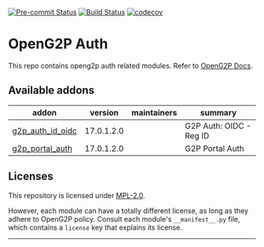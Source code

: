 
<!-- /!\ Non OCA Context : Set here the badge of your runbot / runboat instance. -->
[![Pre-commit Status](https://github.com/OpenG2P/openg2p-auth/actions/workflows/pre-commit.yml/badge.svg?branch=17.0-1.2)](https://github.com/OpenG2P/openg2p-auth/actions/workflows/pre-commit.yml?query=branch%3A17.0-1.2)
[![Build Status](https://github.com/OpenG2P/openg2p-auth/actions/workflows/test.yml/badge.svg?branch=17.0-1.2)](https://github.com/OpenG2P/openg2p-auth/actions/workflows/test.yml?query=branch%3A17.0-1.2)
[![codecov](https://codecov.io/gh/OpenG2P/openg2p-auth/branch/17.0-1.2/graph/badge.svg)](https://codecov.io/gh/OpenG2P/openg2p-auth)
<!-- /!\ Non OCA Context : Set here the badge of your translation instance. -->

<!-- /!\ do not modify above this line -->

# OpenG2P Auth

This repo contains openg2p auth related modules. Refer to [OpenG2P Docs](https://docs.openg2p.org/v/1.1).

<!-- /!\ do not modify below this line -->

<!-- prettier-ignore-start -->

[//]: # (addons)

Available addons
----------------
addon | version | maintainers | summary
--- | --- | --- | ---
[g2p_auth_id_oidc](g2p_auth_id_oidc/) | 17.0.1.2.0 |  | G2P Auth: OIDC - Reg ID
[g2p_portal_auth](g2p_portal_auth/) | 17.0.1.2.0 |  | G2P Portal Auth

[//]: # (end addons)

<!-- prettier-ignore-end -->

## Licenses

This repository is licensed under [MPL-2.0](LICENSE).

However, each module can have a totally different license, as long as they adhere to OpenG2P
policy. Consult each module's `__manifest__.py` file, which contains a `license` key
that explains its license.

----
<!-- /!\ Non OCA Context : Set here the full description of your organization. -->
